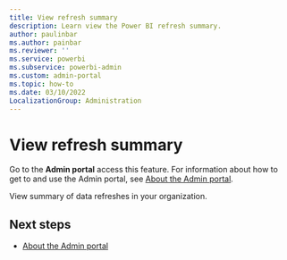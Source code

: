 ```yaml
---
title: View refresh summary
description: Learn view the Power BI refresh summary.
author: paulinbar
ms.author: painbar
ms.reviewer: ''
ms.service: powerbi
ms.subservice: powerbi-admin
ms.custom: admin-portal
ms.topic: how-to
ms.date: 03/10/2022
LocalizationGroup: Administration
---
```


# View refresh summary

Go to the **Admin portal** access this feature. For information about how to get to and use the Admin portal, see [About the Admin portal](service-admin-portal.md).

View summary of data refreshes in your organization.

## Next steps

* [About the Admin portal](service-admin-portal.md)